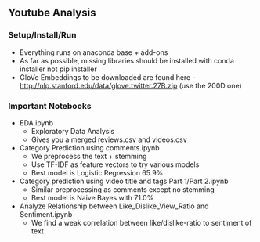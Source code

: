 ## Youtube Analysis
### Setup/Install/Run
* Everything runs on anaconda base + add-ons
* As far as possible, missing libraries should be installed with conda installer not pip installer
* GloVe Embeddings to be downloaded are found here - http://nlp.stanford.edu/data/glove.twitter.27B.zip (use the 200D one)
### Important Notebooks
* EDA.ipynb
    * Exploratory Data Analysis
    * Gives you a merged reviews.csv and videos.csv
* Category Prediction using comments.ipynb
    * We preprocess the text + stemming
    * Use TF-IDF as feature vectors to try various models
    * Best model is Logistic Regression 65.9%
* Category prediction using video title and tags Part 1/Part 2.ipynb
    * Similar preprocessing as comments except no stemming
    * Best model is Naive Bayes with 71.0%
* Analyze Relationship between Like_Dislike_View_Ratio and Sentiment.ipynb
    * We find a weak correlation between like/dislike-ratio to sentiment of text